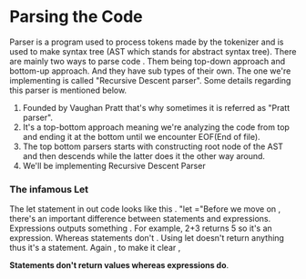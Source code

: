 # Parsing the Code

Parser is a program used to process tokens made by the tokenizer and is used to make syntax tree (AST which stands for abstract syntax tree).
There are mainly two ways to parse code . Them being top-down approach and bottom-up approach.  And they have sub types of their own. The one we're implementing is called "Recursive Descent parser". 
Some details regarding this parser is mentioned below.
1) Founded by Vaughan Pratt that's why sometimes it is referred as "Pratt parser".
2) It's a top-bottom approach meaning we're analyzing the code from top and ending it at the bottom until we encounter EOF(End of file).
3) The top bottom parsers starts with constructing root node of the AST and then descends while the latter does it the other way around.
4) We'll be implementing Recursive Descent Parser

### The infamous Let
The let statement in out code looks like this . "let <IDENTIFIER>=<EXPRESSION>"Before we move on , there's an important difference between statements and expressions. Expressions outputs something . For example, 2+3 returns 5 so it's an expression. Whereas statements don't . Using let doesn't return anything thus it's a statement. Again , to make it clear ,

 **Statements don't return values whereas expressions do**. 